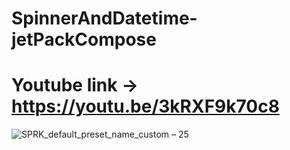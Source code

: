 # SpinnerAndDatetime-jetPackCompose

# Youtube link -> https://youtu.be/3kRXF9k70c8

![SPRK_default_preset_name_custom – 25](https://user-images.githubusercontent.com/51374446/149815582-ee9da517-3294-4aec-879c-a5a2ff09e5b3.png)
